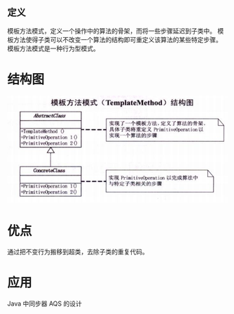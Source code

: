 ## 定义

模板方法模式，定义一个操作中的算法的骨架，而将一些步骤延迟到子类中。
模板方法使得子类可以不改变一个算法的结构即可重定义该算法的某些特定步骤。
模板方法模式是一种行为型模式。
# 结构图
![](TemplateMethod.png)

# 优点
通过把不变行为搬移到超类，去除子类的重复代码。

# 应用
Java 中同步器 AQS 的设计
